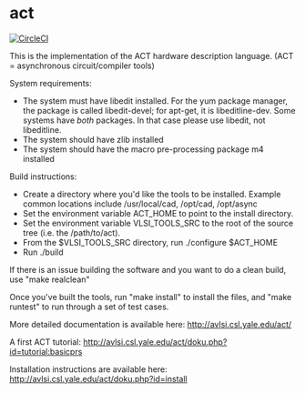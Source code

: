 # act
[![CircleCI](https://circleci.com/gh/asyncvlsi/act.svg?style=svg)](https://circleci.com/gh/asyncvlsi/act)

This is the implementation of the ACT hardware description language.
(ACT = asynchronous circuit/compiler tools)

System requirements:

   * The system must have libedit installed. For the yum package manager, the
     package is called libedit-devel; for apt-get, it is libeditline-dev. Some
     systems have *both* packages. In that case please use libedit, not libeditline.
   * The system should have zlib installed      
   * The system should have the macro pre-processing package m4 installed

Build instructions:

   * Create a directory where you'd like the tools to be installed. Example
     common locations include /usr/local/cad, /opt/cad, /opt/async
   * Set the environment variable ACT_HOME to point to the install directory.
   * Set the environment variable VLSI_TOOLS_SRC to the root of the source tree
     (i.e. the /path/to/act).
   * From the $VLSI_TOOLS_SRC directory, run
        ./configure $ACT_HOME
   * Run ./build

If there is an issue building the software and you want to do a clean build, use
"make realclean"

Once you've built the tools, run "make install" to install the files, and  "make runtest" to run through a set of test cases.

More detailed documentation is available here:
    http://avlsi.csl.yale.edu/act/
    
A first ACT tutorial:
    http://avlsi.csl.yale.edu/act/doku.php?id=tutorial:basicprs


Installation instructions are available here:
    http://avlsi.csl.yale.edu/act/doku.php?id=install
